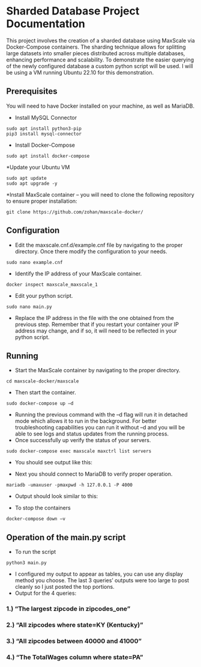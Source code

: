 # Sharded Database Project Documentation

This project involves the creation of a sharded database using MaxScale via Docker-Compose containers. The sharding technique allows for splitting large datasets into smaller pieces distributed across multiple databases, enhancing performance and scalability. To demonstrate the easier querying of the newly configured database a custom python script will be used. I will be using a VM running Ubuntu 22.10 for this demonstration. 

## Prerequisites 
You will need to have Docker installed on your machine, as well as MariaDB.
* Install MySQL Connector 
```
sudo apt install python3-pip  
pip3 install mysql-connector
```
* Install Docker-Compose  
```
sudo apt install docker-compose
```
*Update your Ubuntu VM
```
sudo apt update  
sudo apt upgrade -y
```
*Install MaxScale container – you will need to clone the following repository to ensure proper installation: 
```
git clone https://github.com/zohan/maxscale-docker/ 
```
## Configuration 
* Edit the maxscale.cnf.d/example.cnf file by navigating to the proper directory. Once there modify the configuration to your needs. 
```
sudo nano example.cnf 
```
* Identify the IP address of your MaxScale container.
```
docker inspect maxscale_maxscale_1 
```
* Edit your python script. 
```
sudo nano main.py 
```
* Replace the IP address in the file with the one obtained from the previous step. Remember that if you restart your container your IP address may change, and if so, it will need to be reflected in your python script. 
## Running 
* Start the MaxScale container by navigating to the proper directory. 
```
cd maxscale-docker/maxscale
```
* Then start the container.
```
sudo docker-compose up –d  
```
* Running the previous command with the –d flag will run it in detached mode which allows it to run in the background. For better troubleshooting capabilities you can run it without –d and you will be able to see logs and status updates from the running process.
* Once successfully up verify the status of your servers. 
```
sudo docker-compose exec maxscale maxctrl list servers
```
* You should see output like this:

* Next you should connect to MariaDB to verify proper operation. 
```
mariadb -umaxuser -pmaxpwd -h 127.0.0.1 -P 4000
```
* Output should look similar to this:

* To stop the containers
```
docker-compose down –v
```
## Operation of the main.py script 
* To run the script
```
python3 main.py
```
* I configured my output to appear as tables, you can use any display method you choose. The last 3 queries’ outputs were too large to post cleanly so I just posted the top portions.
* Output for the 4 queries:
### 1.) “The largest zipcode in zipcodes_one” 
### 2.) “All zipcodes where state=KY (Kentucky)” 
### 3.) “All zipcodes between 40000 and 41000” 
### 4.) “The TotalWages column where state=PA”



